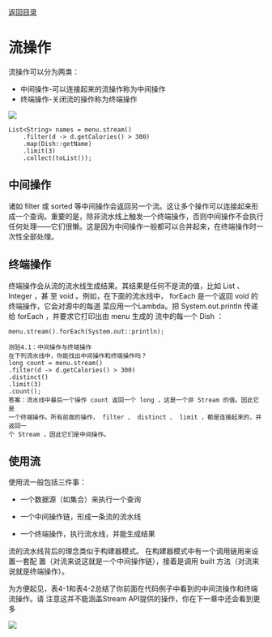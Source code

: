 [返回目录](/README.md)

# 流操作

流操作可以分为两类：

* 中间操作-可以连接起来的流操作称为中间操作
* 终端操作-关闭流的操作称为终端操作

![](/assets/import13.png)

```
List<String> names = menu.stream()
    .filter(d -> d.getCalories() > 300)
    .map(Dish::getName)
    .limit(3)
    .collect(toList());
```

## 中间操作

诸如 filter 或 sorted 等中间操作会返回另一个流。这让多个操作可以连接起来形成一个查询。重要的是，除非流水线上触发一个终端操作，否则中间操作不会执行任何处理——它们很懒。这是因为中间操作一般都可以合并起来，在终端操作时一次性全部处理。

## 终端操作

终端操作会从流的流水线生成结果。其结果是任何不是流的值，比如 List 、 Integer ，甚至 void 。例如，在下面的流水线中， forEach 是一个返回 void 的终端操作，它会对源中的每道菜应用一个Lambda。把 System.out.println 传递给 forEach ，并要求它打印出由 menu 生成的流中的每一个 Dish ：

```
menu.stream().forEach(System.out::println);
```

```
测验4.1：中间操作与终端操作
在下列流水线中，你能找出中间操作和终端操作吗？
long count = menu.stream()
.filter(d -> d.getCalories() > 300)
.distinct()
.limit(3)
.count();
答案：流水线中最后一个操作 count 返回一个 long ，这是一个非 Stream 的值。因此它是
一个终端操作。所有前面的操作， filter 、 distinct 、 limit ，都是连接起来的，并返回一
个 Stream ，因此它们是中间操作。
```

## 使用流

使用流一般包括三件事：

* 一个数据源（如集合）来执行一个查询

* 一个中间操作链，形成一条流的流水线

* 一个终端操作，执行流水线，并能生成结果

流的流水线背后的理念类似于构建器模式。 在构建器模式中有一个调用链用来设置一套配置（对流来说这就是一个中间操作链），接着是调用 built 方法（对流来说就是终端操作）。

为方便起见，表4-1和表4-2总结了你前面在代码例子中看到的中间流操作和终端流操作。请注意这并不能涵盖Stream API提供的操作，你在下一章中还会看到更多

![](/assets/import14.png)




